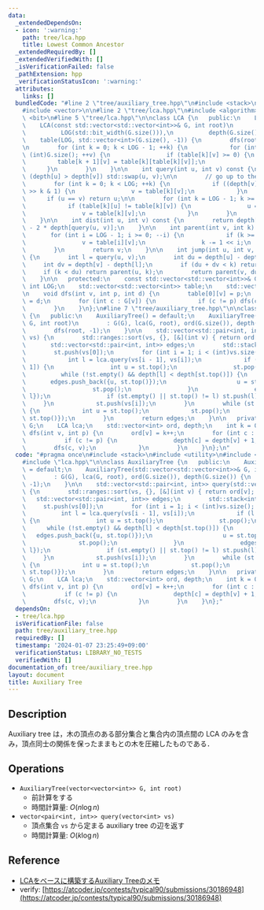 ```yaml
---
data:
  _extendedDependsOn:
  - icon: ':warning:'
    path: tree/lca.hpp
    title: Lowest Common Ancestor
  _extendedRequiredBy: []
  _extendedVerifiedWith: []
  _isVerificationFailed: false
  _pathExtension: hpp
  _verificationStatusIcon: ':warning:'
  attributes:
    links: []
  bundledCode: "#line 2 \"tree/auxiliary_tree.hpp\"\n#include <stack>\n#include <utility>\n\
    #include <vector>\n\n#line 2 \"tree/lca.hpp\"\n#include <algorithm>\n#include\
    \ <bit>\n#line 5 \"tree/lca.hpp\"\n\nclass LCA {\n   public:\n    LCA() = default;\n\
    \    LCA(const std::vector<std::vector<int>>& G, int root)\n        : G(G),\n\
    \          LOG(std::bit_width(G.size())),\n          depth(G.size()),\n      \
    \    table(LOG, std::vector<int>(G.size(), -1)) {\n        dfs(root, -1, 0);\n\
    \n        for (int k = 0; k < LOG - 1; ++k) {\n            for (int v = 0; v <\
    \ (int)G.size(); ++v) {\n                if (table[k][v] >= 0) {\n           \
    \         table[k + 1][v] = table[k][table[k][v]];\n                }\n      \
    \      }\n        }\n    }\n\n    int query(int u, int v) const {\n        if\
    \ (depth[u] > depth[v]) std::swap(u, v);\n\n        // go up to the same depth\n\
    \        for (int k = 0; k < LOG; ++k) {\n            if ((depth[v] - depth[u])\
    \ >> k & 1) {\n                v = table[k][v];\n            }\n        }\n  \
    \      if (u == v) return u;\n\n        for (int k = LOG - 1; k >= 0; --k) {\n\
    \            if (table[k][u] != table[k][v]) {\n                u = table[k][u];\n\
    \                v = table[k][v];\n            }\n        }\n        return table[0][u];\n\
    \    }\n\n    int dist(int u, int v) const {\n        return depth[u] + depth[v]\
    \ - 2 * depth[query(u, v)];\n    }\n\n    int parent(int v, int k) const {\n \
    \       for (int i = LOG - 1; i >= 0; --i) {\n            if (k >= (1 << i)) {\n\
    \                v = table[i][v];\n                k -= 1 << i;\n            }\n\
    \        }\n        return v;\n    }\n\n    int jump(int u, int v, int k) const\
    \ {\n        int l = query(u, v);\n        int du = depth[u] - depth[l];\n   \
    \     int dv = depth[v] - depth[l];\n        if (du + dv < k) return -1;\n   \
    \     if (k < du) return parent(u, k);\n        return parent(v, du + dv - k);\n\
    \    }\n\n   protected:\n    const std::vector<std::vector<int>>& G;\n    const\
    \ int LOG;\n    std::vector<std::vector<int>> table;\n    std::vector<int> depth;\n\
    \n    void dfs(int v, int p, int d) {\n        table[0][v] = p;\n        depth[v]\
    \ = d;\n        for (int c : G[v]) {\n            if (c != p) dfs(c, v, d + 1);\n\
    \        }\n    }\n};\n#line 7 \"tree/auxiliary_tree.hpp\"\n\nclass AuxiliaryTree\
    \ {\n   public:\n    AuxiliaryTree() = default;\n    AuxiliaryTree(std::vector<std::vector<int>>&\
    \ G, int root)\n        : G(G), lca(G, root), ord(G.size()), depth(G.size()) {\n\
    \        dfs(root, -1);\n    }\n\n    std::vector<std::pair<int, int>> query(std::vector<int>\
    \ vs) {\n        std::ranges::sort(vs, {}, [&](int v) { return ord[v]; });\n \
    \       std::vector<std::pair<int, int>> edges;\n        std::stack<int> st;\n\
    \        st.push(vs[0]);\n        for (int i = 1; i < (int)vs.size(); ++i) {\n\
    \            int l = lca.query(vs[i - 1], vs[i]);\n            if (l != vs[i -\
    \ 1]) {\n                int u = st.top();\n                st.pop();\n      \
    \          while (!st.empty() && depth[l] < depth[st.top()]) {\n             \
    \       edges.push_back({u, st.top()});\n                    u = st.top();\n \
    \                   st.pop();\n                }\n                edges.push_back({u,\
    \ l});\n                if (st.empty() || st.top() != l) st.push(l);\n       \
    \     }\n            st.push(vs[i]);\n        }\n        while (st.size() > 1)\
    \ {\n            int u = st.top();\n            st.pop();\n            edges.push_back({u,\
    \ st.top()});\n        }\n        return edges;\n    }\n\n   private:\n    std::vector<std::vector<int>>\
    \ G;\n    LCA lca;\n    std::vector<int> ord, depth;\n    int k = 0;\n\n    void\
    \ dfs(int v, int p) {\n        ord[v] = k++;\n        for (int c : G[v]) {\n \
    \           if (c != p) {\n                depth[c] = depth[v] + 1;\n        \
    \        dfs(c, v);\n            }\n        }\n    }\n};\n"
  code: "#pragma once\n#include <stack>\n#include <utility>\n#include <vector>\n\n\
    #include \"lca.hpp\"\n\nclass AuxiliaryTree {\n   public:\n    AuxiliaryTree()\
    \ = default;\n    AuxiliaryTree(std::vector<std::vector<int>>& G, int root)\n\
    \        : G(G), lca(G, root), ord(G.size()), depth(G.size()) {\n        dfs(root,\
    \ -1);\n    }\n\n    std::vector<std::pair<int, int>> query(std::vector<int> vs)\
    \ {\n        std::ranges::sort(vs, {}, [&](int v) { return ord[v]; });\n     \
    \   std::vector<std::pair<int, int>> edges;\n        std::stack<int> st;\n   \
    \     st.push(vs[0]);\n        for (int i = 1; i < (int)vs.size(); ++i) {\n  \
    \          int l = lca.query(vs[i - 1], vs[i]);\n            if (l != vs[i - 1])\
    \ {\n                int u = st.top();\n                st.pop();\n          \
    \      while (!st.empty() && depth[l] < depth[st.top()]) {\n                 \
    \   edges.push_back({u, st.top()});\n                    u = st.top();\n     \
    \               st.pop();\n                }\n                edges.push_back({u,\
    \ l});\n                if (st.empty() || st.top() != l) st.push(l);\n       \
    \     }\n            st.push(vs[i]);\n        }\n        while (st.size() > 1)\
    \ {\n            int u = st.top();\n            st.pop();\n            edges.push_back({u,\
    \ st.top()});\n        }\n        return edges;\n    }\n\n   private:\n    std::vector<std::vector<int>>\
    \ G;\n    LCA lca;\n    std::vector<int> ord, depth;\n    int k = 0;\n\n    void\
    \ dfs(int v, int p) {\n        ord[v] = k++;\n        for (int c : G[v]) {\n \
    \           if (c != p) {\n                depth[c] = depth[v] + 1;\n        \
    \        dfs(c, v);\n            }\n        }\n    }\n};"
  dependsOn:
  - tree/lca.hpp
  isVerificationFile: false
  path: tree/auxiliary_tree.hpp
  requiredBy: []
  timestamp: '2024-01-07 23:25:49+09:00'
  verificationStatus: LIBRARY_NO_TESTS
  verifiedWith: []
documentation_of: tree/auxiliary_tree.hpp
layout: document
title: Auxiliary Tree
---
```


## Description

Auxiliary tree は，木の頂点のある部分集合と集合内の頂点間の LCA のみを含み，頂点同士の関係を保ったままもとの木を圧縮したものである．

## Operations

- `AuxiliaryTree(vector<vector<int>> G, int root)`
    - 前計算をする
    - 時間計算量: $O(n\log n)$
- `vector<pair<int, int>> query(vector<int> vs)`
    - 頂点集合 `vs` から定まる auxiliary tree の辺を返す
    - 時間計算量: $O(k\log n)$

## Reference

- [LCAをベースに構築するAuxiliary Treeのメモ](https://smijake3.hatenablog.com/entry/2019/09/15/200200)
- verify: [https://atcoder.jp/contests/typical90/submissions/30186948](https://atcoder.jp/contests/typical90/submissions/30186948)